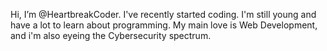  Hi, I’m @HeartbreakCoder. I've recently started coding. I'm still young and have a lot to learn about programming.
 My main love is Web Development, and i'm also eyeing the Cybersecurity spectrum.

